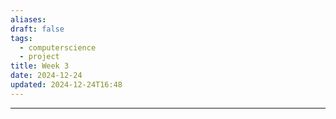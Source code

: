 ```yaml
---
aliases: 
draft: false
tags:
  - computerscience
  - project
title: Week 3
date: 2024-12-24
updated: 2024-12-24T16:48
---
```


-------------------------------------------------------------------------------

